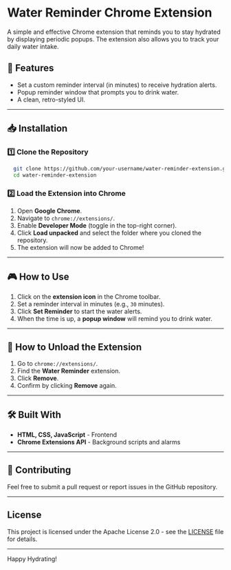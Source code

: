 # Water Reminder Chrome Extension

A simple and effective Chrome extension that reminds you to stay hydrated by displaying periodic popups. The extension also allows you to track your daily water intake.

## 🚀 Features
- Set a custom reminder interval (in minutes) to receive hydration alerts.
- Popup reminder window that prompts you to drink water.
- A clean, retro-styled UI.

---

## 📥 Installation

### 1️⃣ Clone the Repository
```bash
  git clone https://github.com/your-username/water-reminder-extension.git
  cd water-reminder-extension
```

### 2️⃣ Load the Extension into Chrome
1. Open **Google Chrome**.
2. Navigate to `chrome://extensions/`.
3. Enable **Developer Mode** (toggle in the top-right corner).
4. Click **Load unpacked** and select the folder where you cloned the repository.
5. The extension will now be added to Chrome!

---

## 🎮 How to Use
1. Click on the **extension icon** in the Chrome toolbar.
2. Set a reminder interval in minutes (e.g., `30` minutes).
3. Click **Set Reminder** to start the water alerts.
4. When the time is up, a **popup window** will remind you to drink water.
---

## 🛑 How to Unload the Extension
1. Go to `chrome://extensions/`.
2. Find the **Water Reminder** extension.
3. Click **Remove**.
4. Confirm by clicking **Remove** again.

---

## 🛠 Built With
- **HTML, CSS, JavaScript** - Frontend
- **Chrome Extensions API** - Background scripts and alarms

---

## 📌 Contributing
Feel free to submit a pull request or report issues in the GitHub repository.

---

## License  
This project is licensed under the Apache License 2.0 - see the [LICENSE](LICENSE) file for details.

---

Happy Hydrating! 
